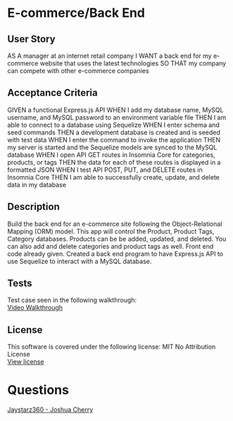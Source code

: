 # E-commerce/Back End

## User Story
AS A manager at an internet retail company
I WANT a back end for my e-commerce website that uses the latest technologies
SO THAT my company can compete with other e-commerce companies

## Acceptance Criteria
GIVEN a functional Express.js API
WHEN I add my database name, MySQL username, and MySQL password to an environment variable file
THEN I am able to connect to a database using Sequelize
WHEN I enter schema and seed commands
THEN a development database is created and is seeded with test data
WHEN I enter the command to invoke the application
THEN my server is started and the Sequelize models are synced to the MySQL database
WHEN I open API GET routes in Insomnia Core for categories, products, or tags
THEN the data for each of these routes is displayed in a formatted JSON
WHEN I test API POST, PUT, and DELETE routes in Insomnia Core
THEN I am able to successfully create, update, and delete data in my database

## Description
Build the back end for an e-commerce site following the Object-Relational Mapping (ORM) model. This app will control the Product, Product Tags, Category databases. Products can be be added, updated, and deleted. You can also add and delete categories and product tags as well. Front end code already given. Created a back end program to have Express.js API to use Sequelize to interact with a MySQL database.

## Tests
Test case seen in the following walkthrough: <br>
[Video Walkthrough]()

## License
This software is covered under the following license:
MIT No Attribution License <br>
[View license](https://opensource.org/license/mit-0/)

# Questions
[Jaystarz360 - Joshua Cherry](https://github.com/Jaystarz360)
